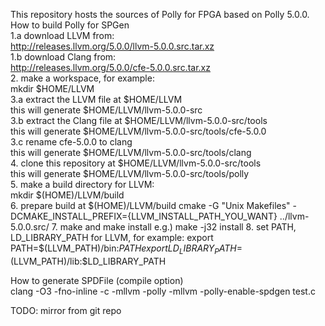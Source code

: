 This repository hosts the sources of Polly for FPGA based on Polly 5.0.0.  
How to build Polly for SPGen  
1.a download LLVM from:  
http://releases.llvm.org/5.0.0/llvm-5.0.0.src.tar.xz  
1.b download Clang from:  
http://releases.llvm.org/5.0.0/cfe-5.0.0.src.tar.xz  
2. make a workspace, for example:  
mkdir $HOME/LLVM  
3.a extract the LLVM file at $HOME/LLVM  
this will generate $HOME/LLVM/llvm-5.0.0-src  
3.b extract the Clang file at $HOME/LLVM/llvm-5.0.0-src/tools  
this will generate $HOME/LLVM/llvm-5.0.0-src/tools/cfe-5.0.0  
3.c rename cfe-5.0.0 to clang  
this will generate $HOME/LLVM/llvm-5.0.0-src/tools/clang  
4. clone this repository at $HOME/LLVM/llvm-5.0.0-src/tools  
this will generate $HOME/LLVM/llvm-5.0.0-src/tools/polly  
5. make a build directory for LLVM:  
mkdir $(HOME)/LLVM/build  
6. prepare build at $(HOME)/LLVM/build  
cmake -G "Unix Makefiles" -DCMAKE_INSTALL_PREFIX={LLVM_INSTALL_PATH_YOU_WANT} ../llvm-5.0.0.src/  
7. make and make install  
e.g.) make -j32 install  
8. set PATH, LD_LIBRARY_PATH for LLVM, for example:  
  export PATH=$(LLVM_PATH)/bin:$PATH  
  export LD_LIBRARY_PATH=$(LLVM_PATH)/lib:$LD_LIBRARY_PATH  

How to generate SPDFile (compile option)  
clang -O3 -fno-inline -c -mllvm -polly -mllvm -polly-enable-spdgen test.c

TODO:
mirror from git repo
